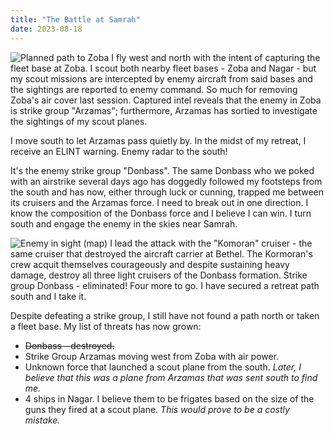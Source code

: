 ```yaml
---
title: "The Battle at Samrah"
date: 2023-08-18
---
```


![Planned path to Zoba](/battle-reports-blog/assets/images/2023-08-18/advance_on_zoba.jpg)
I fly west and north with the intent of capturing the fleet base at Zoba. I scout both nearby fleet bases - Zoba and Nagar - but my scout missions are intercepted by enemy aircraft from said bases and the sightings are reported to enemy command. So much for removing Zoba's air cover last session. Captured intel reveals that the enemy in Zoba is strike group "Arzamas"; furthermore, Arzamas has sortied to investigate the sightings of my scout planes.

I move south to let Arzamas pass quietly by. In the midst of my retreat, I receive an ELINT warning. Enemy radar to the south!

It's the enemy strike group "Donbass". The same Donbass who we poked with an airstrike several days ago has doggedly followed my footsteps from the south and has now, either through luck or cunning, trapped me between its cruisers and the Arzamas force. I need to break out in one direction. I know the composition of the Donbass force and I believe I can win. I turn south and engage the enemy in the skies near Samrah.

![Enemy in sight (map)](/battle-reports-blog/assets/images/2023-08-18/attack_on_donbass.jpg)
I lead the attack with the "Komoran" cruiser - the same cruiser that destroyed the aircraft carrier at Bethel. The Kormoran's crew acquit themselves courageously and despite sustaining heavy damage, destroy all three light cruisers of the Donbass formation. Strike group Donbass  - eliminated! Four more to go. I have secured a retreat path south and I take it.

Despite defeating a strike group, I still have not found a path north or taken a fleet base. My list of threats has now grown:
* ~~Donbass - destroyed.~~
* Strike Group Arzamas moving west from Zoba with air power.
* Unknown force that launched a scout plane from the south. _Later, I believe that this was a plane from Arzamas that was sent south to find me._
* 4 ships in Nagar. I believe them to be frigates based on the size of the guns they fired at a scout plane. _This would prove to be a costly mistake._
